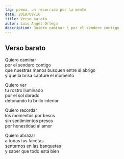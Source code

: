 ```yaml
---
tag: poema, un recorrido por la mente
date: 2019/09/16
title: Verso barato
autor: Luis Angel Ortega
description: Quiero caminar \ por el sendero contigo  
---
```


## Verso barato

Quiero caminar  
por el sendero contigo  
que nuestras manos busquen entre si abrigo  
y que la brisa capture el momento  

Quiero ver  
tu rostro iluminado  
por el sol dorado  
detonando tu brillo interior  

Quiero recordar  
los momentos por besos  
sin sentimientos presos  
por honestidad al amor  

Quiero abrazar  
a todas tus facetas  
sentarnos en las banquetas  
y saber que todo está bien  
